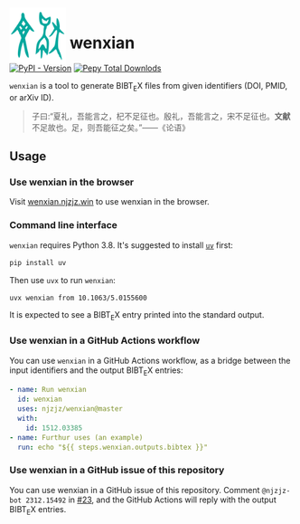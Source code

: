 # <img src="docs/logo.svg" title="Logo" width="100px" height="100px" style="margin-bottom: -1em;"> wenxian

[![PyPI - Version](https://img.shields.io/pypi/v/wenxian)](https://pypi.org/p/wenxian)
[![Pepy Total Downlods](https://img.shields.io/pepy/dt/wenxian)](https://www.pepy.tech/projects/wenxian)

`wenxian` is a tool to generate ${\mathrm{B{\scriptstyle{IB}} T_{\displaystyle E} X}}$ files from given identifiers (DOI, PMID, or arXiv ID).

> 子曰:“夏礼，吾能言之，杞不足征也。殷礼，吾能言之，宋不足征也。<b>文献</b>不足故也。足，则吾能征之矣。”——《论语》

## Usage

### Use wenxian in the browser

Visit [wenxian.njzjz.win](https://wenxian.njzjz.win) to use wenxian in the browser.

### Command line interface

`wenxian` requires Python 3.8. It's suggested to install [`uv`](https://github.com/astral-sh/uv) first:

```sh
pip install uv
```

Then use `uvx` to run `wenxian`:

```sh
uvx wenxian from 10.1063/5.0155600
```

It is expected to see a ${\mathrm{B{\scriptstyle{IB}} T_{\displaystyle E} X}}$ entry printed into the standard output.

### Use wenxian in a GitHub Actions workflow

You can use `wenxian` in a GitHub Actions workflow, as a bridge between the input identifiers and the output ${\mathrm{B{\scriptstyle{IB}} T_{\displaystyle E} X}}$ entries:

```yml
- name: Run wenxian
  id: wenxian
  uses: njzjz/wenxian@master
  with:
    id: 1512.03385
- name: Furthur uses (an example)
  run: echo "${{ steps.wenxian.outputs.bibtex }}"
```

### Use wenxian in a GitHub issue of this repository

You can use wenxian in a GitHub issue of this repository.
Comment `@njzjz-bot 2312.15492` in [#23](https://github.com/njzjz/wenxian/issues/23), and the GitHub Actions will reply with the output ${\mathrm{B{\scriptstyle{IB}} T_{\displaystyle E} X}}$ entries.
